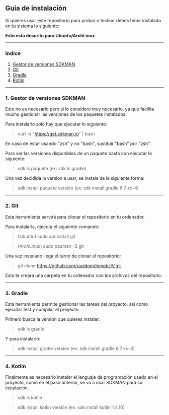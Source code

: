 ## Guía de instalación

Si quieres usar este repositorio para probar o testear debes tener instalado en tu sistema lo siguiente:

**Esto esta descrito para Ubuntu/ArchLinux**

---
### Indice

1. [Gestor de versiones SDKMAN](#id1)
2. [Git](#id2)
3. [Gradle](#id3)
4. [Kotlin](#id4)


---
### 1. Gestor de versiones SDKMAN <a id="id1"></a>

Esto no es necesario pero si lo considero muy necesario, ya que facilita mucho gestionar las versiones de los paquetes instalados.

Para instalarlo solo hay que ejecutar lo siguiente:

> curl -s "https://get.sdkman.io" | bash

En caso de estar usando "zsh" y no "bash", sustituir "bash" por "zsh".

Para ver las versiones disponibles de un paquete basta con ejecutar lo siguiente:

> sdk ls paquete (ex: sdk ls gradle)

Una vez decidida la version a usar, se instala de la siguiente forma:

> sdk install paquete versión (ex: sdk install gradle 6.7-rc-4)

---
### 2. Git <a id="id2"></a>

Esta herramienta servirá para clonar el repositorio en tu ordenador.

Para instalarla, ejecuta el siguiente comando:

> (Ubuntu) sudo apt install git

> (ArchLinux) sudo pacman -S git

Una vez instalado llega el turno de clonar el repositorio:

> git clone https://github.com/rauldpm/InmobilIV.git

Esto te creara una carpeta en tu ordenador con los archivos del repositorio.

---
### 3. Gradle <a id="id3"></a>

Esta herramienta permite gestionar las tareas del proyecto, así como ejecutar test y compilar el proyecto.

Primero busca la versión que quieres instalar:

> sdk ls gradle

Y para instalarlo:

> sdk install gradle versión (ex: sdk install gradle 6.7-rc-4)


---
### 4. Kotlin <a id="id4"></a>

Finalmente es necesario instalar el lenguaje de programación usado en el proyecto, como en el paso anterior, se va a usar SDKMAN para su instalación.

>sdk ls kotlin

>sdk install kotlin versión (ex: sdk install kotlin 1.4.10)
